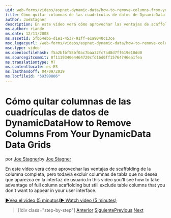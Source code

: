 ```yaml
---
uid: web-forms/videos/aspnet-dynamic-data/how-to-remove-columns-from-your-dynamicdata-data-grids
title: Cómo quitar columnas de las cuadrículas de datos de DynamicData | Microsoft Docs
author: JoeStagner
description: En este vídeo verá cómo aprovechar las ventajas de scaffolding de la columna completa, pero todavía excluir columnas de tabla que no desea que aparezca en su interfac usuario...
ms.author: riande
ms.date: 12/11/2008
ms.assetid: 5fb54eb6-d1e1-4537-91ff-e1a9040c13ce
msc.legacyurl: /web-forms/videos/aspnet-dynamic-data/how-to-remove-columns-from-your-dynamicdata-data-grids
msc.type: video
ms.openlocfilehash: f5a2bfbf58bf0ac7baa32fc7ad8d7ff619e10dd0
ms.sourcegitcommit: 0f1119340e4464720cfd16d0ff15764746ea1fea
ms.translationtype: MT
ms.contentlocale: es-ES
ms.lasthandoff: 04/09/2019
ms.locfileid: "59399806"
---
```

# <a name="how-to-remove-columns-from-your-dynamicdata-data-grids"></a><span data-ttu-id="f5a2a-103">Cómo quitar columnas de las cuadrículas de datos de DynamicData</span><span class="sxs-lookup"><span data-stu-id="f5a2a-103">How to Remove Columns From Your DynamicData Data Grids</span></span>

<span data-ttu-id="f5a2a-104">por [Joe Stagner](https://github.com/JoeStagner)</span><span class="sxs-lookup"><span data-stu-id="f5a2a-104">by [Joe Stagner](https://github.com/JoeStagner)</span></span>

<span data-ttu-id="f5a2a-105">En este vídeo verá cómo aprovechar las ventajas de scaffolding de la columna completa, pero todavía excluir columnas de tabla que no desea que aparezca en la interfaz de usuario.</span><span class="sxs-lookup"><span data-stu-id="f5a2a-105">In this video you'll see how to take advantage of full column scaffolding but still exclude table columns that you don't want to appear in your user interface.</span></span>

[<span data-ttu-id="f5a2a-106">&#9654;Vea el vídeo (5 minutos)</span><span class="sxs-lookup"><span data-stu-id="f5a2a-106">&#9654; Watch video (5 minutes)</span></span>](https://channel9.msdn.com/Blogs/ASP-NET-Site-Videos/how-to-remove-columns-from-your-dynamicdata-data-grids)

> [!div class="step-by-step"]
> <span data-ttu-id="f5a2a-107">[Anterior](how-to-implement-custom-field-validation-with-imperative-logic-in-vb-or-c.md)
> [Siguiente](how-to-create-table-specific-custom-forms-in-an-aspnet-dynamic-data-application.md)</span><span class="sxs-lookup"><span data-stu-id="f5a2a-107">[Previous](how-to-implement-custom-field-validation-with-imperative-logic-in-vb-or-c.md)
[Next](how-to-create-table-specific-custom-forms-in-an-aspnet-dynamic-data-application.md)</span></span>
